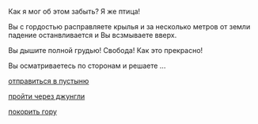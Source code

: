 Как я мог об этом забыть? Я же птица!

Вы с гордостью расправляете крылья и за несколько метров от земли падение останвливается
и Вы всзмываете вверх.

Вы дышите полной грудью! Свобода! Как это прекрасно! 

Вы осматриваетесь по сторонам и решаете ...


[ отправиться в пустыню](../desert/desert.md)

[ пройти через джунгли](../jungle/jungle.md)

[ покорить гору](../mountain/mountain.md)